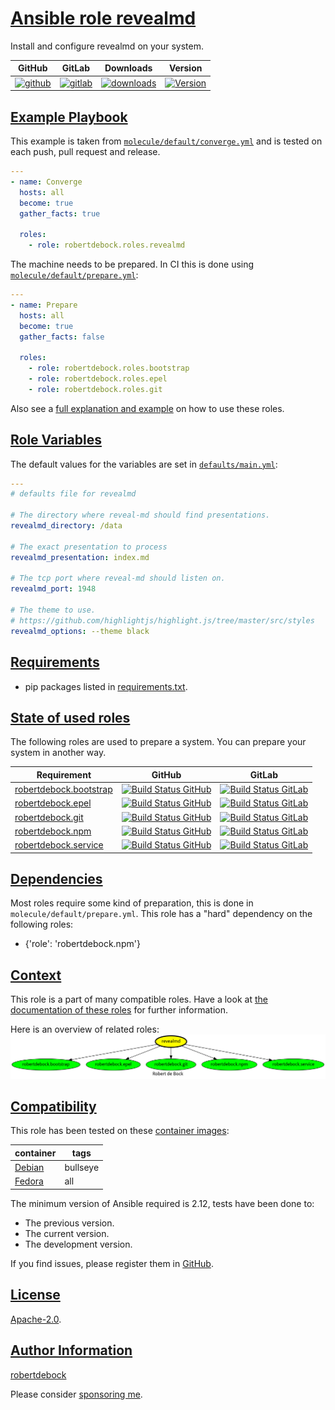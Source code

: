 # [Ansible role revealmd](#revealmd)

Install and configure revealmd on your system.

|GitHub|GitLab|Downloads|Version|
|------|------|---------|-------|
|[![github](https://github.com/robertdebock/ansible-role-revealmd/workflows/Ansible%20Molecule/badge.svg)](https://github.com/robertdebock/ansible-role-revealmd/actions)|[![gitlab](https://gitlab.com/robertdebock-iac/ansible-role-revealmd/badges/master/pipeline.svg)](https://gitlab.com/robertdebock-iac/ansible-role-revealmd)|[![downloads](https://img.shields.io/ansible/role/d/robertdebock/revealmd)](https://galaxy.ansible.com/robertdebock/revealmd)|[![Version](https://img.shields.io/github/release/robertdebock/ansible-role-revealmd.svg)](https://github.com/robertdebock/ansible-role-revealmd/releases/)|

## [Example Playbook](#example-playbook)

This example is taken from [`molecule/default/converge.yml`](https://github.com/robertdebock/ansible-role-revealmd/blob/master/molecule/default/converge.yml) and is tested on each push, pull request and release.

```yaml
---
- name: Converge
  hosts: all
  become: true
  gather_facts: true

  roles:
    - role: robertdebock.roles.revealmd
```

The machine needs to be prepared. In CI this is done using [`molecule/default/prepare.yml`](https://github.com/robertdebock/ansible-role-revealmd/blob/master/molecule/default/prepare.yml):

```yaml
---
- name: Prepare
  hosts: all
  become: true
  gather_facts: false

  roles:
    - role: robertdebock.roles.bootstrap
    - role: robertdebock.roles.epel
    - role: robertdebock.roles.git
```

Also see a [full explanation and example](https://robertdebock.nl/how-to-use-these-roles.html) on how to use these roles.

## [Role Variables](#role-variables)

The default values for the variables are set in [`defaults/main.yml`](https://github.com/robertdebock/ansible-role-revealmd/blob/master/defaults/main.yml):

```yaml
---
# defaults file for revealmd

# The directory where reveal-md should find presentations.
revealmd_directory: /data

# The exact presentation to process
revealmd_presentation: index.md

# The tcp port where reveal-md should listen on.
revealmd_port: 1948

# The theme to use.
# https://github.com/highlightjs/highlight.js/tree/master/src/styles
revealmd_options: --theme black
```

## [Requirements](#requirements)

- pip packages listed in [requirements.txt](https://github.com/robertdebock/ansible-role-revealmd/blob/master/requirements.txt).

## [State of used roles](#state-of-used-roles)

The following roles are used to prepare a system. You can prepare your system in another way.

| Requirement | GitHub | GitLab |
|-------------|--------|--------|
|[robertdebock.bootstrap](https://galaxy.ansible.com/robertdebock/bootstrap)|[![Build Status GitHub](https://github.com/robertdebock/ansible-role-bootstrap/workflows/Ansible%20Molecule/badge.svg)](https://github.com/robertdebock/ansible-role-bootstrap/actions)|[![Build Status GitLab](https://gitlab.com/robertdebock-iac/ansible-role-bootstrap/badges/master/pipeline.svg)](https://gitlab.com/robertdebock-iac/ansible-role-bootstrap)|
|[robertdebock.epel](https://galaxy.ansible.com/robertdebock/epel)|[![Build Status GitHub](https://github.com/robertdebock/ansible-role-epel/workflows/Ansible%20Molecule/badge.svg)](https://github.com/robertdebock/ansible-role-epel/actions)|[![Build Status GitLab](https://gitlab.com/robertdebock-iac/ansible-role-epel/badges/master/pipeline.svg)](https://gitlab.com/robertdebock-iac/ansible-role-epel)|
|[robertdebock.git](https://galaxy.ansible.com/robertdebock/git)|[![Build Status GitHub](https://github.com/robertdebock/ansible-role-git/workflows/Ansible%20Molecule/badge.svg)](https://github.com/robertdebock/ansible-role-git/actions)|[![Build Status GitLab](https://gitlab.com/robertdebock-iac/ansible-role-git/badges/master/pipeline.svg)](https://gitlab.com/robertdebock-iac/ansible-role-git)|
|[robertdebock.npm](https://galaxy.ansible.com/robertdebock/npm)|[![Build Status GitHub](https://github.com/robertdebock/ansible-role-npm/workflows/Ansible%20Molecule/badge.svg)](https://github.com/robertdebock/ansible-role-npm/actions)|[![Build Status GitLab](https://gitlab.com/robertdebock-iac/ansible-role-npm/badges/master/pipeline.svg)](https://gitlab.com/robertdebock-iac/ansible-role-npm)|
|[robertdebock.service](https://galaxy.ansible.com/robertdebock/service)|[![Build Status GitHub](https://github.com/robertdebock/ansible-role-service/workflows/Ansible%20Molecule/badge.svg)](https://github.com/robertdebock/ansible-role-service/actions)|[![Build Status GitLab](https://gitlab.com/robertdebock-iac/ansible-role-service/badges/master/pipeline.svg)](https://gitlab.com/robertdebock-iac/ansible-role-service)|

## [Dependencies](#dependencies)

Most roles require some kind of preparation, this is done in `molecule/default/prepare.yml`. This role has a "hard" dependency on the following roles:

- {'role': 'robertdebock.npm'}

## [Context](#context)

This role is a part of many compatible roles. Have a look at [the documentation of these roles](https://robertdebock.nl/) for further information.

Here is an overview of related roles:
![dependencies](https://raw.githubusercontent.com/robertdebock/ansible-role-revealmd/png/requirements.png "Dependencies")

## [Compatibility](#compatibility)

This role has been tested on these [container images](https://hub.docker.com/u/robertdebock):

|container|tags|
|---------|----|
|[Debian](https://hub.docker.com/r/robertdebock/debian)|bullseye|
|[Fedora](https://hub.docker.com/r/robertdebock/fedora)|all|

The minimum version of Ansible required is 2.12, tests have been done to:

- The previous version.
- The current version.
- The development version.

If you find issues, please register them in [GitHub](https://github.com/robertdebock/ansible-role-revealmd/issues).

## [License](#license)

[Apache-2.0](https://github.com/robertdebock/ansible-role-revealmd/blob/master/LICENSE).

## [Author Information](#author-information)

[robertdebock](https://robertdebock.nl/)

Please consider [sponsoring me](https://github.com/sponsors/robertdebock).
